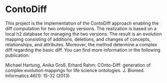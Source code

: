 # ContoDiff
This project is the implementation of the ContoDiff approach enabling the diff computation for two ontology versions. The realization is based on a local h2 database for managing the two versions. The result is an evolution mapping consisting of additions, deletions, and changes of concepts, relationships, and attributes. Moreover, the method determine a complex diff regarding the basic diff. You can find more information in the following publication:

Michael Hartung, Anika Groß, Erhard Rahm:
COnto-Diff: generation of complex evolution mappings for life science ontologies. J. Biomed. Informatics 46(1): 15-32 (2013)
